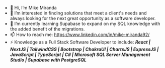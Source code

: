 - 👋 Hi, I’m Mike Miranda
- 👀 I’m interested in finding solutions that meet a client's needs and always looking for the next great opportunity as a software developer.
- 🌱 I’m currently learning Supabase to expand on my SQL knowledge with the added benefit of the migrations.
- 📫 How to reach me: https://www.linkedin.com/in/mike-miranda92/
- ⚡ Knowledge as a Full Stack Software Developer to include:
      <strong><em>React | NextJS | TailwindCSS | Bootstrap | ChakraUI | ChartsJS | ExpressJS | JavaScript | TypeScript | C# | Microsoft SQL Server Management Studio | Supabase with PostgreSQL</em></strong>
      

<!---
m-miranda92/m-miranda92 is a ✨ special ✨ repository because its `README.md` (this file) appears on your GitHub profile.
You can click the Preview link to take a look at your changes.
--->
